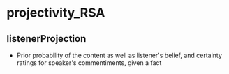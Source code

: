 # projectivity_RSA
## listenerProjection
- Prior probability of the content as well as listener's belief, and certainty ratings for speaker's commentiments, given a fact